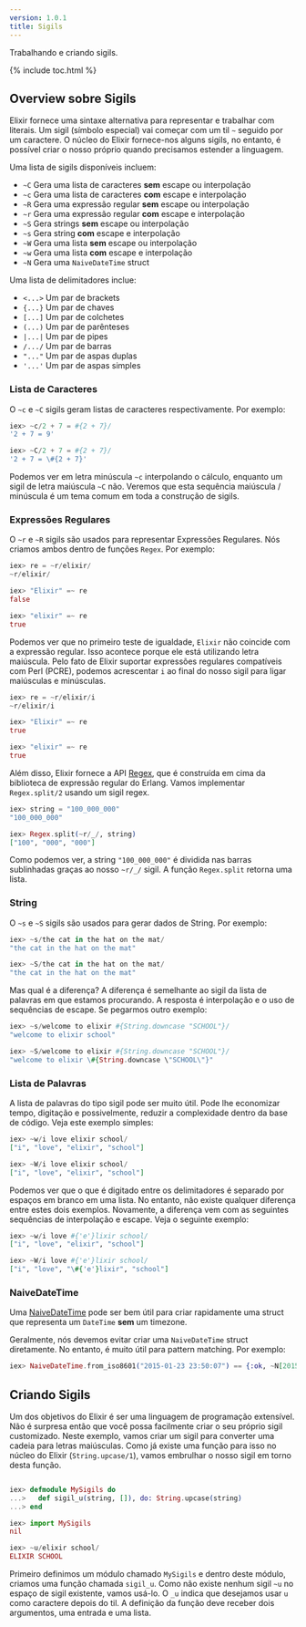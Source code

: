 ```yaml
---
version: 1.0.1
title: Sigils
---
```


Trabalhando e criando sigils.

{% include toc.html %}

## Overview sobre Sigils

Elixir fornece uma sintaxe alternativa para representar e trabalhar com literais. Um sigil (símbolo especial) vai começar com um til `~` seguido por um caractere. O núcleo do Elixir fornece-nos alguns sigils, no entanto, é possível criar o nosso próprio quando precisamos estender a linguagem.

Uma lista de sigils disponíveis incluem:

  - `~C` Gera uma lista de caracteres **sem** escape ou interpolação
  - `~c` Gera uma lista de caracteres **com** escape e interpolação
  - `~R` Gera uma expressão regular **sem** escape ou interpolação
  - `~r` Gera uma expressão regular **com** escape e interpolação
  - `~S` Gera strings **sem** escape ou interpolação
  - `~s` Gera string **com** escape e interpolação
  - `~W` Gera uma lista **sem** escape ou interpolação
  - `~w` Gera uma lista **com** escape e interpolação
  - `~N` Gera uma `NaiveDateTime` struct

Uma lista de delimitadores inclue:

  - `<...>` Um par de brackets
  - `{...}` Um par de chaves
  - `[...]` Um par de colchetes
  - `(...)` Um par de parênteses
  - `|...|` Um par de pipes
  - `/.../` Um par de barras
  - `"..."` Um par de aspas duplas
  - `'...'` Um par de aspas simples

### Lista de Caracteres

O `~c` e `~C` sigils geram listas de caracteres respectivamente. Por exemplo:

```elixir
iex> ~c/2 + 7 = #{2 + 7}/
'2 + 7 = 9'

iex> ~C/2 + 7 = #{2 + 7}/
'2 + 7 = \#{2 + 7}'
```

Podemos ver em letra minúscula `~c` interpolando o cálculo, enquanto um sigil de letra maiúscula `~C`  não. Veremos que esta sequência maiúscula / minúscula é um tema comum em toda a construção de sigils.

### Expressões Regulares

O `~r` e `~R` sigils são usados para representar Expressões Regulares. Nós criamos ambos dentro de funções `Regex`. Por exemplo:

```elixir
iex> re = ~r/elixir/
~r/elixir/

iex> "Elixir" =~ re
false

iex> "elixir" =~ re
true
```

Podemos ver que no primeiro teste de igualdade, `Elixir` não coincide com a expressão regular. Isso acontece porque ele está utilizando letra maiúscula. Pelo fato de Elixir suportar expressões regulares compatíveis com Perl (PCRE), podemos acrescentar `i` ao final do nosso sigil para ligar maiúsculas e minúsculas.

```elixir
iex> re = ~r/elixir/i
~r/elixir/i

iex> "Elixir" =~ re
true

iex> "elixir" =~ re
true
```

Além disso, Elixir fornece a API [Regex](https://hexdocs.pm/elixir/Regex.html), que é construída em cima da biblioteca de expressão regular do Erlang. Vamos implementar `Regex.split/2` usando um sigil regex.

```elixir
iex> string = "100_000_000"
"100_000_000"

iex> Regex.split(~r/_/, string)
["100", "000", "000"]
```

Como podemos ver, a string `"100_000_000"`  é dividida nas barras sublinhadas graças ao nosso `~r/_/` sigil. A função `Regex.split` retorna uma lista.

### String

O `~s` e `~S` sigils são usados para gerar dados de String. Por exemplo:

```elixir
iex> ~s/the cat in the hat on the mat/
"the cat in the hat on the mat"

iex> ~S/the cat in the hat on the mat/
"the cat in the hat on the mat"
```

Mas qual é a diferença? A diferença é semelhante ao sigil da lista de palavras em que estamos procurando. A resposta é interpolação e o uso de sequências de escape. Se pegarmos outro exemplo:

```elixir
iex> ~s/welcome to elixir #{String.downcase "SCHOOL"}/
"welcome to elixir school"

iex> ~S/welcome to elixir #{String.downcase "SCHOOL"}/
"welcome to elixir \#{String.downcase \"SCHOOL\"}"
```

### Lista de Palavras

A lista de palavras do tipo sigil pode ser muito útil. Pode lhe economizar tempo, digitação e possivelmente, reduzir a complexidade dentro da base de código. Veja este exemplo simples:

```elixir
iex> ~w/i love elixir school/
["i", "love", "elixir", "school"]

iex> ~W/i love elixir school/
["i", "love", "elixir", "school"]
```

Podemos ver que o que é digitado entre os delimitadores é separado por espaços em branco em uma lista. No entanto, não existe qualquer diferença entre estes dois exemplos. Novamente, a diferença vem com as seguintes sequências de interpolação e escape. Veja o seguinte exemplo:

```elixir
iex> ~w/i love #{'e'}lixir school/
["i", "love", "elixir", "school"]

iex> ~W/i love #{'e'}lixir school/
["i", "love", "\#{'e'}lixir", "school"]
```

### NaiveDateTime

Uma [NaiveDateTime](https://hexdocs.pm/elixir/NaiveDateTime.html) pode ser bem útil para criar rapidamente uma struct que representa um `DateTime` **sem** um timezone.

Geralmente, nós devemos evitar criar uma `NaiveDateTime` struct diretamente. No entanto, é muito útil para pattern matching. Por exemplo:

```elixir
iex> NaiveDateTime.from_iso8601("2015-01-23 23:50:07") == {:ok, ~N[2015-01-23 23:50:07]}
```

## Criando Sigils

Um dos objetivos do Elixir é ser uma linguagem de programação extensível. Não é surpresa então que você possa facilmente criar o seu próprio sigil customizado. Neste exemplo, vamos criar um sigil para converter uma cadeia para letras maiúsculas. Como já existe uma função para isso no núcleo do Elixir (`String.upcase/1`), vamos embrulhar o nosso sigil em torno desta função.

```elixir

iex> defmodule MySigils do
...>   def sigil_u(string, []), do: String.upcase(string)
...> end

iex> import MySigils
nil

iex> ~u/elixir school/
ELIXIR SCHOOL
```

Primeiro definimos um módulo chamado `MySigils` e dentro deste módulo, criamos uma função chamada `sigil_u`. Como não existe nenhum sigil `~u` no espaço de sigil existente, vamos usá-lo. O `_u` indica que desejamos usar `u` como caractere depois do til. A definição da função deve receber dois argumentos, uma entrada e uma lista.
